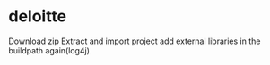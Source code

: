 # deloitte

Download zip
Extract and import project
add external libraries in the buildpath again(log4j)
